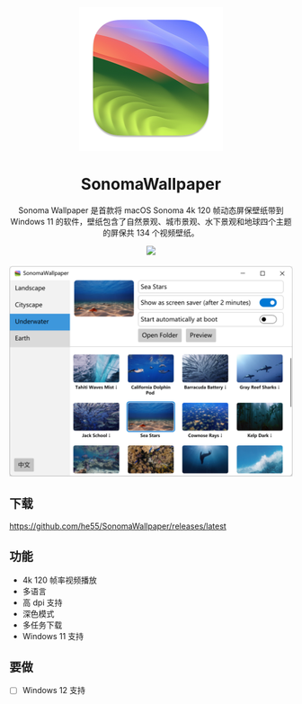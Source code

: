 <div align="center">
  <br />

  <img src="icon.png" width="256">
  <h1>SonomaWallpaper</h1>
  <p>
    Sonoma Wallpaper 是首款将 macOS Sonoma 4k 120 帧动态屏保壁纸带到 Windows 11 的软件，壁纸包含了自然景观、城市景观、水下景观和地球四个主题的屏保共 134 个视频壁纸。
  </p>
  
  <a href="https://github.com/he55/SonomaWallpaper/releases/latest">
    <img src="https://img.shields.io/github/release/he55/SonomaWallpaper.svg?style=flat-square">
  </a>
  <br />
  <br />

  <img src="screenshot.png" width="660">
  <br />
  
</div>

## 下载
https://github.com/he55/SonomaWallpaper/releases/latest

## 功能
- 4k 120 帧率视频播放
- 多语言
- 高 dpi 支持
- 深色模式
- 多任务下载
- Windows 11 支持

## 要做
- [ ] Windows 12 支持
